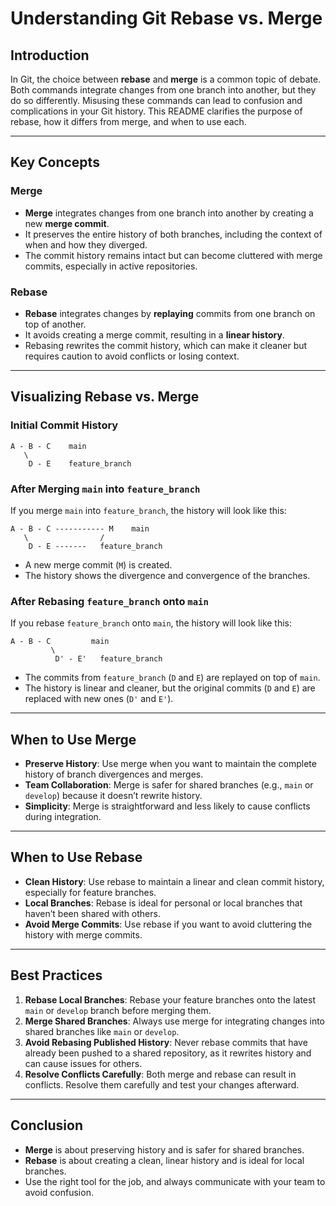 # Understanding Git Rebase vs. Merge

## Introduction

In Git, the choice between **rebase** and **merge** is a common topic of debate. Both commands integrate changes from one branch into another, but they do so differently. Misusing these commands can lead to confusion and complications in your Git history. This README clarifies the purpose of rebase, how it differs from merge, and when to use each.

---

## Key Concepts

### Merge

- **Merge** integrates changes from one branch into another by creating a new **merge commit**.
- It preserves the entire history of both branches, including the context of when and how they diverged.
- The commit history remains intact but can become cluttered with merge commits, especially in active repositories.

### Rebase

- **Rebase** integrates changes by **replaying** commits from one branch on top of another.
- It avoids creating a merge commit, resulting in a **linear history**.
- Rebasing rewrites the commit history, which can make it cleaner but requires caution to avoid conflicts or losing context.

---

## Visualizing Rebase vs. Merge

### Initial Commit History

```
A - B - C    main
   \
    D - E    feature_branch
```

### After Merging `main` into `feature_branch`

If you merge `main` into `feature_branch`, the history will look like this:

```
A - B - C ----------- M    main
   \                /
    D - E -------   feature_branch
```

- A new merge commit (`M`) is created.
- The history shows the divergence and convergence of the branches.

### After Rebasing `feature_branch` onto `main`

If you rebase `feature_branch` onto `main`, the history will look like this:

```
A - B - C         main
         \
          D' - E'   feature_branch
```

- The commits from `feature_branch` (`D` and `E`) are replayed on top of `main`.
- The history is linear and cleaner, but the original commits (`D` and `E`) are replaced with new ones (`D'` and `E'`).

---

## When to Use Merge

- **Preserve History**: Use merge when you want to maintain the complete history of branch divergences and merges.
- **Team Collaboration**: Merge is safer for shared branches (e.g., `main` or `develop`) because it doesn’t rewrite history.
- **Simplicity**: Merge is straightforward and less likely to cause conflicts during integration.

---

## When to Use Rebase

- **Clean History**: Use rebase to maintain a linear and clean commit history, especially for feature branches.
- **Local Branches**: Rebase is ideal for personal or local branches that haven’t been shared with others.
- **Avoid Merge Commits**: Use rebase if you want to avoid cluttering the history with merge commits.

---

## Best Practices

1. **Rebase Local Branches**: Rebase your feature branches onto the latest `main` or `develop` branch before merging them.
2. **Merge Shared Branches**: Always use merge for integrating changes into shared branches like `main` or `develop`.
3. **Avoid Rebasing Published History**: Never rebase commits that have already been pushed to a shared repository, as it rewrites history and can cause issues for others.
4. **Resolve Conflicts Carefully**: Both merge and rebase can result in conflicts. Resolve them carefully and test your changes afterward.

---

## Conclusion

- **Merge** is about preserving history and is safer for shared branches.
- **Rebase** is about creating a clean, linear history and is ideal for local branches.
- Use the right tool for the job, and always communicate with your team to avoid confusion.
